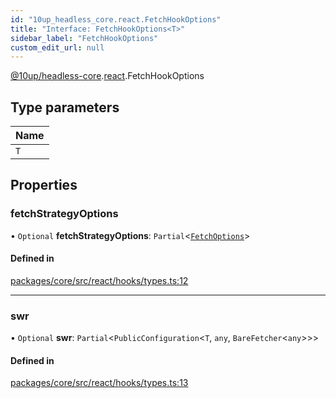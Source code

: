 ```yaml
---
id: "10up_headless_core.react.FetchHookOptions"
title: "Interface: FetchHookOptions<T>"
sidebar_label: "FetchHookOptions"
custom_edit_url: null
---
```


[@10up/headless-core](../modules/10up_headless_core.md).[react](../namespaces/10up_headless_core.react.md).FetchHookOptions

## Type parameters

| Name |
| :------ |
| `T` |

## Properties

### fetchStrategyOptions

• `Optional` **fetchStrategyOptions**: `Partial`<[`FetchOptions`](10up_headless_core.FetchOptions.md)\>

#### Defined in

[packages/core/src/react/hooks/types.ts:12](https://github.com/10up/headless/blob/32c3bf4/packages/core/src/react/hooks/types.ts#L12)

___

### swr

• `Optional` **swr**: `Partial`<`PublicConfiguration`<`T`, `any`, `BareFetcher`<`any`\>\>\>

#### Defined in

[packages/core/src/react/hooks/types.ts:13](https://github.com/10up/headless/blob/32c3bf4/packages/core/src/react/hooks/types.ts#L13)
